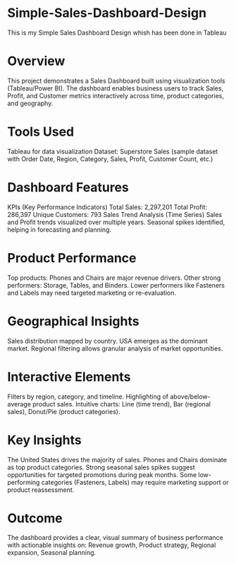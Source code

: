 # Simple-Sales-Dashboard-Design
This is my Simple Sales Dashboard Design whish has been done in Tableau

# Overview
This project demonstrates a Sales Dashboard built using visualization tools (Tableau/Power BI).
The dashboard enables business users to track Sales, Profit, and Customer metrics interactively across time, product categories, and geography.

# Tools Used
Tableau for data visualization
Dataset: Superstore Sales (sample dataset with Order Date, Region, Category, Sales, Profit, Customer Count, etc.)

# Dashboard Features
KPIs (Key Performance Indicators)
Total Sales: 2,297,201
Total Profit: 286,397
Unique Customers: 793
Sales Trend Analysis (Time Series)
Sales and Profit trends visualized over multiple years.
Seasonal spikes identified, helping in forecasting and planning.

# Product Performance
Top products: Phones and Chairs are major revenue drivers.
Other strong performers: Storage, Tables, and Binders.
Lower performers like Fasteners and Labels may need targeted marketing or re-evaluation.

# Geographical Insights
Sales distribution mapped by country.
USA emerges as the dominant market.
Regional filtering allows granular analysis of market opportunities.

# Interactive Elements
Filters by region, category, and timeline.
Highlighting of above/below-average product sales.
Intuitive charts: Line (time trend), Bar (regional sales), Donut/Pie (product categories).

# Key Insights
The United States drives the majority of sales.
Phones and Chairs dominate as top product categories.
Strong seasonal sales spikes suggest opportunities for targeted promotions during peak months.
Some low-performing categories (Fasteners, Labels) may require marketing support or product reassessment.

# Outcome
The dashboard provides a clear, visual summary of business performance with actionable insights on:
Revenue growth,
Product strategy,
Regional expansion,
Seasonal planning.

